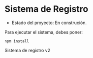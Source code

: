 <h1> Sistema de Registro</h1>

- Estado del proyecto: En construción.

Para ejecutar el sistema, debes poner:

`npm install` 

Sistema de registro v2
